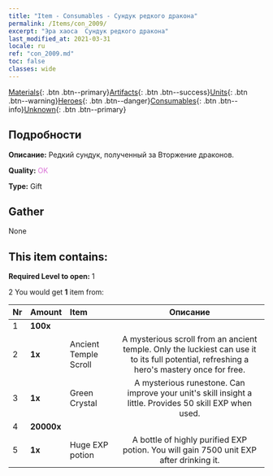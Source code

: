 ```yaml
---
title: "Item - Consumables - Сундук редкого дракона"
permalink: /Items/con_2009/
excerpt: "Эра хаоса  Сундук редкого дракона"
last_modified_at: 2021-03-31
locale: ru
ref: "con_2009.md"
toc: false
classes: wide
---
```

 [Materials](/ru/Items/){: .btn .btn--primary}[Artifacts](/ru/Items/Artifacts/){: .btn .btn--success}[Units](/ru/Items/Units/){: .btn .btn--warning}[Heroes](/ru/Items/Heroes/){: .btn .btn--danger}[Consumables](/ru/Items/Consumables/){: .btn .btn--info}[Unknown](/ru/Items/Unknown/){: .btn .btn--primary}

## Подробности
 **Описание:** Редкий сундук, полученный за Вторжение драконов.

 **Quality:** <span style="color: #DA70D6">OK</span>

 **Type:** Gift

## Gather

  None

## This item contains:

 **Required Level to open:** 1

 2 You would get **1** item  from:

  | Nr | Amount |     Item    | Описание |
  |:---|:-------|:------------|:-----------:|
  | 1 |  **100x** | <i class="fas fa-gem"/> |  | 
  | 2 |  **1x** | Ancient Temple Scroll | A mysterious scroll from an ancient temple. Only the luckiest can use it to its full potential, refreshing a hero's mastery once for free.  | 
  | 3 |  **1x** | Green Crystal | A mysterious runestone. Can improve your unit's skill insight a little. Provides 50 skill EXP when used.  | 
  | 4 |  **20000x** | <i class="fas fa-coins"/> |  | 
  | 5 |  **1x** | Huge EXP potion | A bottle of highly purified EXP potion. You will gain 7500 unit EXP after drinking it.  | 
